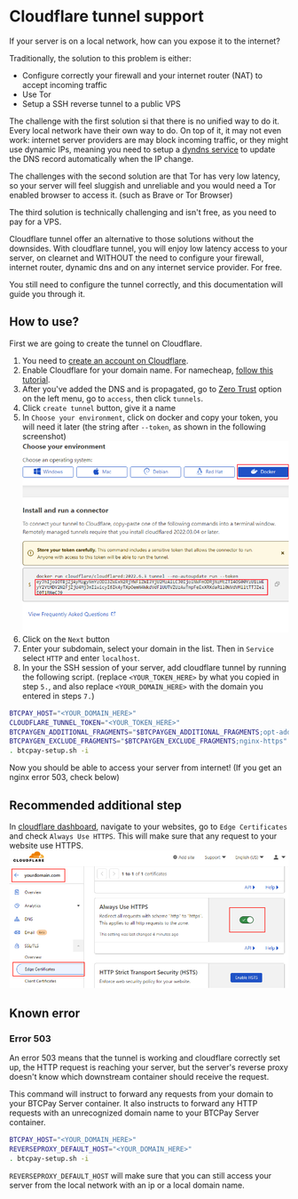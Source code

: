 # Cloudflare tunnel support

If your server is on a local network, how can you expose it to the internet?

Traditionally, the solution to this problem is either:
* Configure correctly your firewall and your internet router (NAT) to accept incoming traffic
* Use Tor
* Setup a SSH reverse tunnel to a public VPS

The challenge with the first solution si that there is no unified way to do it. Every local network have their own way to do.
On top of it, it may not even work: internet server providers are may block incoming traffic, or they might use dynamic IPs, meaning you need to setup a [dyndns service](https://docs.btcpayserver.org/Deployment/DynamicDNS/) to update the DNS record automatically when the IP change.

The challenges with the second solution are that Tor has very low latency, so your server will feel sluggish and unreliable and you would need a Tor enabled browser to access it. (such as Brave or Tor Browser)

The third solution is technically challenging and isn't free, as you need to pay for a VPS.

Cloudflare tunnel offer an alternative to those solutions without the downsides.
With cloudflare tunnel, you will enjoy low latency access to your server, on clearnet and WITHOUT the need to configure your firewall, internet router, dynamic dns and on any internet service provider. For free.

You still need to configure the tunnel correctly, and this documentation will guide you through it.

## How to use?

First we are going to create the tunnel on Cloudflare.

1. You need to [create an account on Cloudflare](https://cloudflare.com/).
2. Enable Cloudflare for your domain name. For namecheap, [follow this tutorial](https://www.namecheap.com/support/knowledgebase/article.aspx/9607/2210/how-to-set-up-dns-records-for-your-domain-in-cloudflare-account/).
3. After you've added the DNS and is propagated,  go to [Zero Trust](https://dash.teams.cloudflare.com/) option on the left menu, go to `access`, then click `tunnels`.
4. Click `create tunnel` button, give it a name
5. In `Choose your environment`, click on docker and copy your token, you will need it later (the string after `--token`, as shown in the following screenshot)
![](./img/Cloudflare-Tunnel-Token.png)
6. Click on the `Next` button
7. Enter your subdomain, select your domain in the list. Then in `Service` select `HTTP` and enter `localhost`.
8. In your the SSH session of your server, add cloudflare tunnel by running the following script. (replace `<YOUR_TOKEN_HERE>` by what you copied in step `5.`, and also replace `<YOUR_DOMAIN_HERE>` with the domain you entered in steps `7.`)
```bash
BTCPAY_HOST="<YOUR_DOMAIN_HERE>"
CLOUDFLARE_TUNNEL_TOKEN="<YOUR_TOKEN_HERE>"
BTCPAYGEN_ADDITIONAL_FRAGMENTS="$BTCPAYGEN_ADDITIONAL_FRAGMENTS;opt-add-cloudflared"
BTCPAYGEN_EXCLUDE_FRAGMENTS="$BTCPAYGEN_EXCLUDE_FRAGMENTS;nginx-https"
. btcpay-setup.sh -i
```

Now you should be able to access your server from internet! (If you get an nginx error 503, check below)

## Recommended additional step

In [cloudflare dashboard](https://dash.cloudflare.com), navigate to your websites, go to `Edge Certificates` and check `Always Use HTTPS`. This will make sure that any request to your website use HTTPS.
![](./img/Cloudflare-Always-Https.png)

## Known error

### Error 503

An error 503 means that the tunnel is working and cloudflare correctly set up, the HTTP request is reaching your server, but the server's reverse proxy doesn't know which downstream container should receive the request.

This command will instruct to forward any requests from your domain to your BTCPay Server container. It also instructs to forward any HTTP requests with an unrecognized domain name to your BTCPay Server container.

```bash
BTCPAY_HOST="<YOUR_DOMAIN_HERE>"
REVERSEPROXY_DEFAULT_HOST="<YOUR_DOMAIN_HERE>"
. btcpay-setup.sh -i
```

`REVERSEPROXY_DEFAULT_HOST` will make sure that you can still access your server from the local network with an ip or a local domain name.